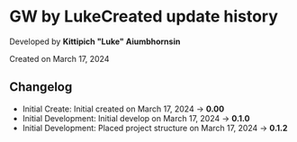 # GW by LukeCreated update history

Developed by __Kittipich "Luke" Aiumbhornsin__

Created on March 17, 2024

## Changelog

- Initial Create: Initial created on March 17, 2024 -> **0.00**
- Initial Development: Initial develop on March 17, 2024 -> **0.1.0**
- Initial Development: Placed project structure on March 17, 2024 -> **0.1.2**
